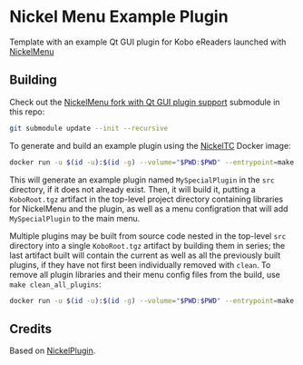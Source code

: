 # Nickel Menu Example Plugin
Template with an example Qt GUI plugin for Kobo eReaders launched with [NickelMenu](https://pgaskin.net/NickelMenu/)

## Building

Check out the [NickelMenu fork with Qt GUI plugin support](https://github.com/flibbertigibbet/NickelMenu) submodule in this repo:

```bash
git submodule update --init --recursive
```

To generate and build an example plugin using the [NickelTC](https://github.com/pgaskin/NickelTC) Docker image:

```bash
docker run -u $(id -u):$(id -g) --volume="$PWD:$PWD" --entrypoint=make --workdir="$PWD" --env=HOME --rm -it ghcr.io/pgaskin/nickeltc:1 NAME=MySpecialPlugin
```

This will generate an example plugin named `MySpecialPlugin` in the `src` directory, if it does not already exist.
Then, it will build it, putting a `KoboRoot.tgz` artifact in the top-level project directory containing libraries for NickelMenu and the plugin, as well as a menu configration that will add `MySpecialPlugin` to the main menu.


Multiple plugins may be built from source code nested in the top-level `src` directory into a single `KoboRoot.tgz` artifact by building them in series; the last artifact built will contain the current as well as all the previously built plugins, if they have not first been individually removed with `clean`. To remove all plugin libraries and their menu config files from the build, use `make clean_all_plugins`:

```bash
docker run -u $(id -u):$(id -g) --volume="$PWD:$PWD" --entrypoint=make --workdir="$PWD" --env=HOME --rm -it ghcr.io/pgaskin/nickeltc:1 clean_all_plugins
```

## Credits

Based on [NickelPlugin](https://github.com/shermp/NickelPlugin).
